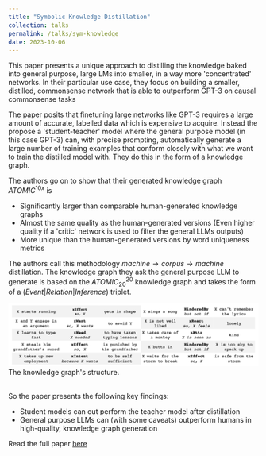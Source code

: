 ```yaml
---
title: "Symbolic Knowledge Distillation"
collection: talks
permalink: /talks/sym-knowledge
date: 2023-10-06
---
```


This paper presents a unique approach to distilling the knowledge baked into general purpose, large LMs into smaller, in a way more 'concentrated' networks.
In their particular use case, they focus on building a smaller, distilled, commonsense network that is able to outperform GPT-3 on causal commonsense tasks

The paper posits that finetuning large networks like GPT-3 requires a large amount of accurate, labelled data which is expensive to acquire. Instead the propose
a 'student-teacher' model where the general purpose model (in this case GPT-3) can, with precise prompting, automatically generate a large number of
training examples that conform closely with what we want to train the distilled model with. They do this in the form of a knowledge graph.

The authors go on to show that their generated knowledge graph ${ATOMIC}^{10x}$ is
  - Significantly larger than comparable human-generated knowledge graphs
  - Almost the same quality as the human-generated versions (Even higher quality if a 'critic' network is used to filter the general LLMs outputs)
  - More unique than the human-generated versions by word uniqueness metrics


The authors call this methodology $machine \rightarrow corpus \rightarrow machine$ distillation. The knowledge graph they ask the general purpose LLM
to generate is based on the ${ATOMIC}^{20}_{20}$ knowledge graph and takes the form of a $(Event | Relation | Inference)$ triplet. 

<img width="891" alt="image" src="/images/atomic_triplet.jpg">
The knowledge graph's structure.

<br>
<br>

So the paper presents the following key findings:
  - Student models can out perform the teacher model after distillation
  - General purpose LLMs can (with some caveats) outperform humans in high-quality, knowledge graph generation


Read the full paper [here](https://arxiv.org/pdf/2110.07178.pdf)
